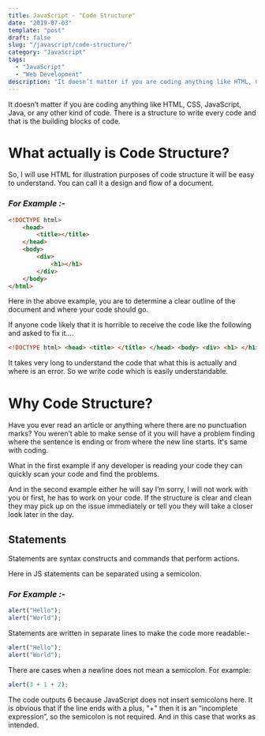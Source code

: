 ```yaml
---
title: JavaScript - "Code Structure"
date: "2019-07-03"
template: "post"
draft: false
slug: "/javascript/code-structure/"
category: "JavaScript"
tags:
  - "JavaScript"
  - "Web Development"
description: "It doesn’t matter if you are coding anything like HTML, CSS, JavaScript, Java, or any other kind of code. There is a structure to write every code and that is the building blocks of code."
---
```


It doesn’t matter if you are coding anything like HTML, CSS, JavaScript, Java, or any other kind of code. There is a structure to write every code and that is the building blocks of code.

# **What actually is Code Structure?**

So, I will use HTML for illustration purposes of code structure it will be easy to understand. You can call it a design and flow of a document.

### _For Example :-_

```html
<!DOCTYPE html>
    <head>
        <title></title>
    </head>
    <body>
        <div>
            <h1></h1>
        </div>
    </body>
</html>
```

Here in the above example, you are to determine a clear outline of the document and where your code should go.

If anyone code likely that it is horrible to receive the code like the following and asked to fix it….

```html
<!DOCTYPE html> <head> <title> </title> </head> <body> <div> <h1> </h1> </div> </body> </html>
```

It takes very long to understand the code that what this is actually and where is an error. So we write code which is easily understandable.

# **Why Code Structure?**

Have you ever read an article or anything where there are no punctuation marks? You weren’t able to make sense of it you will have a problem finding where the sentence is ending or from where the new line starts. It's same with coding.

What in the first example if any developer is reading your code they can quickly scan your code and find the problems.

And in the second example either he will say I’m sorry, I will not work with you or first, he has to work on your code. If the structure is clear and clean they may pick up on the issue immediately or tell you they will take a closer look later in the day.

## **Statements**

Statements are syntax constructs and commands that perform actions.

Here in JS statements can be separated using a semicolon.

### _For Example :-_

```js
alert("Hello");
alert("World");
```

Statements are written in separate lines to make the code more readable:-

```js
alert("Hello");
alert("World");
```

There are cases when a newline does not mean a semicolon. For example:

```js
alert(3 + 1 + 2);
```

The code outputs 6 because JavaScript does not insert semicolons here. It is obvious that if the line ends with a plus, "+" then it is an “incomplete expression”, so the semicolon is not required. And in this case that works as intended.
